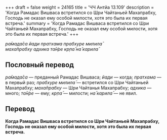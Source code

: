 +++
draft = false
weight = 24165
title = 'ЧЧ Антйа 13.109'
description = 'Когда Рамадас Вишваса встретился со Шри Чайтаньей Махапрабху, Господь не оказал ему особой милости, хотя это была их первая встреча.'
summary = 'Когда Рамадас Вишваса встретился со Шри Чайтаньей Махапрабху, Господь не оказал ему особой милости, хотя это была их первая встреча.'
+++

_ра̄мада̄са йади пратхама прабхуре милила̄  
маха̄прабху адхика та̄н̇ре кр̣па̄ на̄ карила̄_

## Пословный перевод

_ра̄мада̄са_ — преданный Рамадас Вишваса; _йади_ — когда; _пратхама_ — в первый раз; _прабхуре_ _милила̄_ — встретился со Шри Чайтаньей Махапрабху; _маха̄прабху_ — Шри Чайтанья Махапрабху; _адхика_ — много; _та̄н̇ре_ — ему; _кр̣па̄_ — милости; _на̄_ _карила̄_ — не явил.

## Перевод

**Когда Рамадас Вишваса встретился со Шри Чайтаньей Махапрабху, Господь не оказал ему особой милости, хотя это была их первая встреча.**
